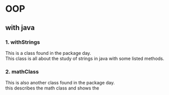 # OOP
## with java
### 1. withStrings
This is a class found in the package day.<br />This class is all about the study of strings in java with some listed methods.<br />
### 2. mathClass
This is also another class found in the package day.<br />
this describes the math class and shows the 
